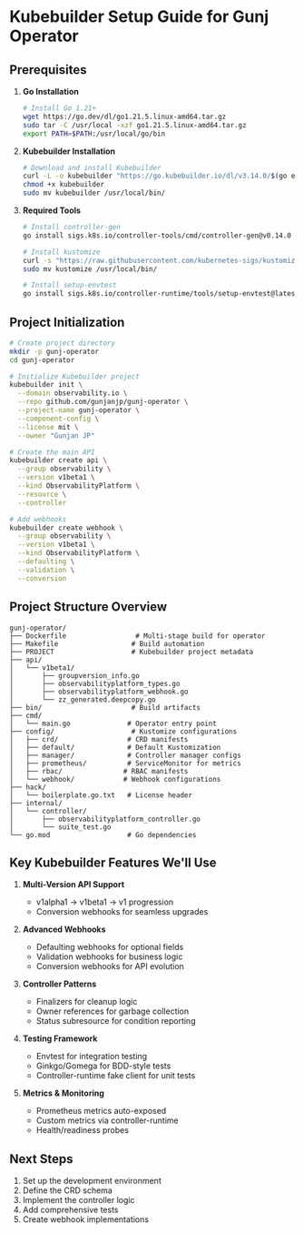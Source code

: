 # Kubebuilder Setup Guide for Gunj Operator

## Prerequisites

1. **Go Installation**
   ```bash
   # Install Go 1.21+
   wget https://go.dev/dl/go1.21.5.linux-amd64.tar.gz
   sudo tar -C /usr/local -xzf go1.21.5.linux-amd64.tar.gz
   export PATH=$PATH:/usr/local/go/bin
   ```

2. **Kubebuilder Installation**
   ```bash
   # Download and install Kubebuilder
   curl -L -o kubebuilder "https://go.kubebuilder.io/dl/v3.14.0/$(go env GOOS)/$(go env GOARCH)"
   chmod +x kubebuilder
   sudo mv kubebuilder /usr/local/bin/
   ```

3. **Required Tools**
   ```bash
   # Install controller-gen
   go install sigs.k8s.io/controller-tools/cmd/controller-gen@v0.14.0
   
   # Install kustomize
   curl -s "https://raw.githubusercontent.com/kubernetes-sigs/kustomize/master/hack/install_kustomize.sh" | bash
   sudo mv kustomize /usr/local/bin/
   
   # Install setup-envtest
   go install sigs.k8s.io/controller-runtime/tools/setup-envtest@latest
   ```

## Project Initialization

```bash
# Create project directory
mkdir -p gunj-operator
cd gunj-operator

# Initialize Kubebuilder project
kubebuilder init \
  --domain observability.io \
  --repo github.com/gunjanjp/gunj-operator \
  --project-name gunj-operator \
  --component-config \
  --license mit \
  --owner "Gunjan JP"

# Create the main API
kubebuilder create api \
  --group observability \
  --version v1beta1 \
  --kind ObservabilityPlatform \
  --resource \
  --controller

# Add webhooks
kubebuilder create webhook \
  --group observability \
  --version v1beta1 \
  --kind ObservabilityPlatform \
  --defaulting \
  --validation \
  --conversion
```

## Project Structure Overview

```
gunj-operator/
├── Dockerfile                 # Multi-stage build for operator
├── Makefile                  # Build automation
├── PROJECT                   # Kubebuilder project metadata
├── api/
│   └── v1beta1/
│       ├── groupversion_info.go
│       ├── observabilityplatform_types.go
│       ├── observabilityplatform_webhook.go
│       └── zz_generated.deepcopy.go
├── bin/                      # Build artifacts
├── cmd/
│   └── main.go              # Operator entry point
├── config/                   # Kustomize configurations
│   ├── crd/                 # CRD manifests
│   ├── default/             # Default Kustomization
│   ├── manager/             # Controller manager configs
│   ├── prometheus/          # ServiceMonitor for metrics
│   ├── rbac/               # RBAC manifests
│   └── webhook/            # Webhook configurations
├── hack/
│   └── boilerplate.go.txt   # License header
├── internal/
│   └── controller/
│       ├── observabilityplatform_controller.go
│       └── suite_test.go
└── go.mod                   # Go dependencies
```

## Key Kubebuilder Features We'll Use

1. **Multi-Version API Support**
   - v1alpha1 → v1beta1 → v1 progression
   - Conversion webhooks for seamless upgrades

2. **Advanced Webhooks**
   - Defaulting webhooks for optional fields
   - Validation webhooks for business logic
   - Conversion webhooks for API evolution

3. **Controller Patterns**
   - Finalizers for cleanup logic
   - Owner references for garbage collection
   - Status subresource for condition reporting

4. **Testing Framework**
   - Envtest for integration testing
   - Ginkgo/Gomega for BDD-style tests
   - Controller-runtime fake client for unit tests

5. **Metrics & Monitoring**
   - Prometheus metrics auto-exposed
   - Custom metrics via controller-runtime
   - Health/readiness probes

## Next Steps

1. Set up the development environment
2. Define the CRD schema
3. Implement the controller logic
4. Add comprehensive tests
5. Create webhook implementations
